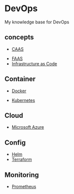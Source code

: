 # DevOps

My knowledge base for DevOps

## concepts
* [CAAS](concepts/caas.md)
<!-- * [Edge](concepts/edge.md) -->
* [FAAS](concepts/faas.md)
* [Infrastructure as Code](concepts/iac.md)
<!-- * [Monorepo vs Multirepo](concepts/mono_multi.md)
* [Serverless](concepts/serveless.md)
* [Site Reliability Engineering](concepts/sre.md)
 -->
## Container
* [Docker](container/docker.md)
<!-- * [Istio](container/istio.md) -->
* [Kubernetes](container/kubernetes.md)

## Cloud
<!-- * [AWS](cloud/aws.md) -->
* [Microsoft Azure](cloud/azure.md)
<!-- * [Google Cloud](cloud/google.md)
* [Heroku](cloud/heroku.md)
 -->
<!-- ## Serverless
* [Firebase](serveless/firebase.md)
* [Nbase](serveless/nbase.md)
* [Pocketbase](serveless/pocketbase.md)
* [Supabase](serveless/supabase.md)
 -->
## Config
<!-- * [Ansible](config/ansible.md) -->
* [Helm](config/helm.md)
* [Terraform](config/terraform.md)

<!-- ## CI/CD
* [Argo CI](cicd/argo.md)
* [GitHub Actions](cicd/github_actions.md)
* [GitLab](cicd/gitlab.md)
* [Jenkins](cicd/jenkins.md)
 -->
## Monitoring
<!-- * [Fluent Bit](monitoring/fluent_bit.md)
* [Grafana](monitoring/grafana.md) -->
* [Prometheus](monitoring/prometheus.md)

